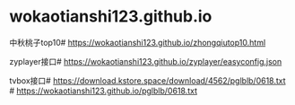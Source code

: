 # wokaotianshi123.github.io
中秋桃子top10# https://wokaotianshi123.github.io/zhongqiutop10.html

zyplayer接口# https://wokaotianshi123.github.io/zyplayer/easyconfig.json

tvbox接口# https://download.kstore.space/download/4562/pglblb/0618.txt 
         #  https://wokaotianshi123.github.io/pglblb/0618.txt

